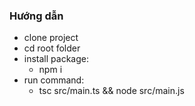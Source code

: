 ### Hướng dẫn 
- clone project
- cd root folder
- install package:
  - npm i
- run command: 
  - tsc src/main.ts && node src/main.js
